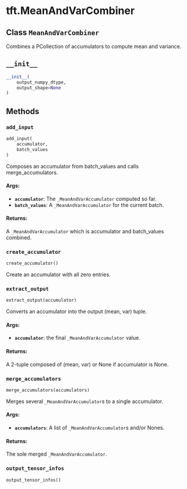 <div itemscope itemtype="http://developers.google.com/ReferenceObject">
<meta itemprop="name" content="tft.MeanAndVarCombiner" />
<meta itemprop="path" content="Stable" />
<meta itemprop="property" content="__init__"/>
<meta itemprop="property" content="add_input"/>
<meta itemprop="property" content="create_accumulator"/>
<meta itemprop="property" content="extract_output"/>
<meta itemprop="property" content="merge_accumulators"/>
<meta itemprop="property" content="output_tensor_infos"/>
</div>

# tft.MeanAndVarCombiner

## Class `MeanAndVarCombiner`



Combines a PCollection of accumulators to compute mean and variance.

<h2 id="__init__"><code>__init__</code></h2>

``` python
__init__(
    output_numpy_dtype,
    output_shape=None
)
```





## Methods

<h3 id="add_input"><code>add_input</code></h3>

``` python
add_input(
    accumulator,
    batch_values
)
```

Composes an accumulator from batch_values and calls merge_accumulators.

#### Args:

* <b>`accumulator`</b>: The `_MeanAndVarAccumulator` computed so far.
* <b>`batch_values`</b>: A `_MeanAndVarAccumulator` for the current batch.


#### Returns:

A `_MeanAndVarAccumulator` which is accumulator and batch_values combined.

<h3 id="create_accumulator"><code>create_accumulator</code></h3>

``` python
create_accumulator()
```

Create an accumulator with all zero entries.

<h3 id="extract_output"><code>extract_output</code></h3>

``` python
extract_output(accumulator)
```

Converts an accumulator into the output (mean, var) tuple.

#### Args:

* <b>`accumulator`</b>: the final `_MeanAndVarAccumulator` value.


#### Returns:

A 2-tuple composed of (mean, var) or None if accumulator is None.

<h3 id="merge_accumulators"><code>merge_accumulators</code></h3>

``` python
merge_accumulators(accumulators)
```

Merges several `_MeanAndVarAccumulator`s to a single accumulator.

#### Args:

* <b>`accumulators`</b>: A list of `_MeanAndVarAccumulator`s and/or Nones.


#### Returns:

The sole merged `_MeanAndVarAccumulator`.

<h3 id="output_tensor_infos"><code>output_tensor_infos</code></h3>

``` python
output_tensor_infos()
```





